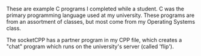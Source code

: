 These are example C programs I completed while a student.  C was the primary programming
language used at my university.  These programs are from an assortment of classes, but most
come from my Operating Systems class.

The socketCPP has a partner program in my CPP file, which creates a "chat" program which runs
on the university's server (called 'flip').